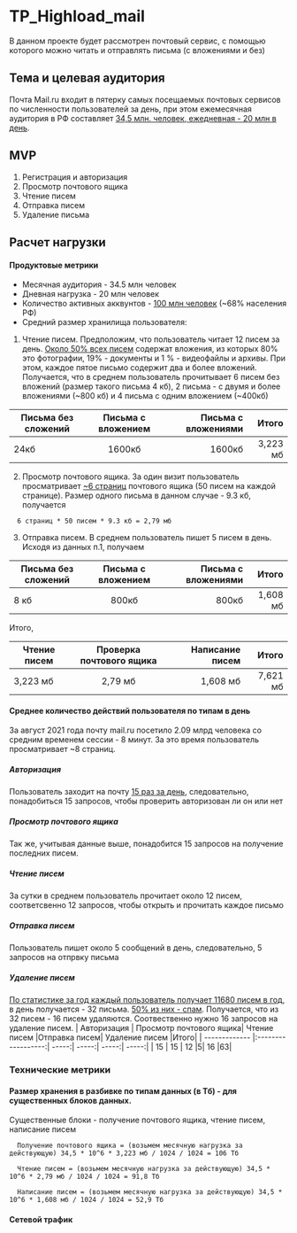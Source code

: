# TP_Highload_mail
В данном проекте будет рассмотрен почтовый сервис, с помощью которого можно читать и отправлять письма (с вложениями и без) 

## Тема и целевая аудитория
Почта Mail.ru входит в пятерку самых посещаемых почтовых сервисов по численности пользователей за день, при этом ежемесячная аудитория в РФ составляет [34,5 млн. человек, ежедневная - 20 млн в день](https://journal.tinkoff.ru/news/review-mail-ru-group/).

## MVP
1. Регистрация и авторизация
2. Просмотр почтового ящика
3. Чтение писем
4. Отправка писем
5. Удаление письма

## Расчет нагрузки
#### Продуктовые метрики
* Месячная аудитория - 34.5 млн человек
* Дневная нагрузка - 20 млн человек
* Количество активных акквунтов - [100 млн человек](https://corp.mail.ru/ru/company/portal/) (~68% населения РФ)
* Средний размер хранилища пользователя:

 1. Чтение писем. Предположим, что пользователь читает 12 писем за день. [Около 50% всех писем](https://corp.mail.ru/ru/press/releases/10147/) содержат вложения, из которых 80% это фотографии, 19% - документы и 1 % - видеофайлы и архивы. При этом, каждое пятое письмо содержит два и более вложений. Получается, что в среднем пользователь прочитывает 6 писем без вложений (размер такого письма 4 кб), 2 письма - с двумя и более вложениями (~800 кб) и 4 письма с одним вложением (~400кб)

| Письма без сложений | Письма с вложением| Письма с вложениями |Итого|  
| ------------- |:------------------:| -----:| -----:|
|       24кб   | 1600кб    | 1600кб |3,223 мб|

2. Просмотр почтового ящика. За один визит пользователь просматривает [~6 страниц](https://www.similarweb.com/website/mail.ru/#overview) почтового ящика (50 писем на каждой странице). Размер одного письма в данном случае - 9.3 кб, получается 

```
  6 страниц * 50 писем * 9.3 кб = 2,79 мб
```
3. Отправка писем. В среднем пользователь пишет 5 писем в день. Исходя из данных п.1, получаем

| Письма без сложений | Письма с вложением| Письма с вложениями |Итого|  
| ------------- |:------------------:| -----:| -----:|
|      8 кб   | 800кб    | 800кб |1,608 мб|

Итого, 

| Чтение писем | Проверка почтового ящика| Написание писем |Итого|  
| ------------- |:------------------:| -----:| -----:|
|       3,223 мб   | 2,79 мб  | 1,608 мб | 7,621 мб|

#### Среднее количество действий пользователя по типам в день
За август 2021 года почту mail.ru посетило 2.09 млрд человека со средним временем сессии - 8 минут. За это время пользователь просматривает ~8 страниц.
##### Авторизация
Пользователь заходит на почту [15 раз за день](https://hbr.org/2019/01/how-to-spend-way-less-time-on-email-every-day), следовательно, понадобиться 15 запросов, чтобы проверить авторизован ли он или нет
##### Просмотр почтового ящика
Так же, учитывая данные выше, понадобится 15 запросов на получение последних писем.
##### Чтение писем
За сутки в среднем пользователь прочитает около 12 писем, соответсвенно 12 запросов, чтобы открыть и прочитать каждое письмо
##### Отправка писем
Пользователь пишет около 5 сообщений в день, следовательно, 5 запросов на отпрвку письма
##### Удаление писем
[По статистике за год каждый пользователь получает 11680 писем в год](https://blog.mail.ru/email-forever/), в день получается - 32 письма. [50% из них - спам](https://securelist.ru/spam-and-phishing-in-2020/100408/). Получается, что из 32 писем - 16 писем удаляются. Соотвественно нужно 16 запросов на удаление писем.
| Авторизация | Просмотр почтового ящика| Чтение писем |Отправка писем| Удаление писем |Итого|
| ------------- |:------------------:| -----:| -----:| -----:| -----:|
|     15   | 15    | 12 |5| 16 |63|

### Технические метрики
#### Размер хранения в разбивке по типам данных (в Тб) - для существенных блоков данных.
Существенные блоки - получение почтового ящика, чтение писем, написание писем

```
  Получение почтового ящика = (возьмем месячную нагрузка за действующую) 34,5 * 10^6 * 3,223 мб / 1024 / 1024 = 106 Тб
```
```
  Чтение писем = (возьмем месячную нагрузка за действующую) 34,5 * 10^6 * 2,79 мб / 1024 / 1024 = 91,8 Тб
```
```
  Написание писем = (возьмем месячную нагрузка за действующую) 34,5 * 10^6 * 1,608 мб / 1024 / 1024 = 52,9 Тб
```
#### Сетевой трафик

